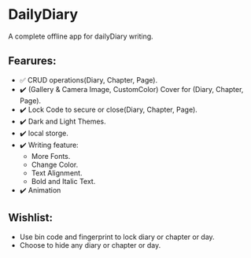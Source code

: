 # DailyDiary
 A complete offline app for dailyDiary writing.
## Fearures:
- ✅ CRUD operations(Diary, Chapter, Page).
- ✔️ (Gallery & Camera Image, CustomColor) Cover for (Diary, Chapter, Page).
- ✔️ Lock Code to secure or close(Diary, Chapter, Page).
- ✔️ Dark and Light Themes.
- ✔️ local storge.
- ✔️ Writing feature:
   * More Fonts.
   * Change Color.
   * Text Alignment.
   * Bold and Italic Text.
- ✔️ Animation


## Wishlist:
- Use bin code and fingerprint to lock diary or chapter or day.
- Choose to hide any diary or chapter or day. 
